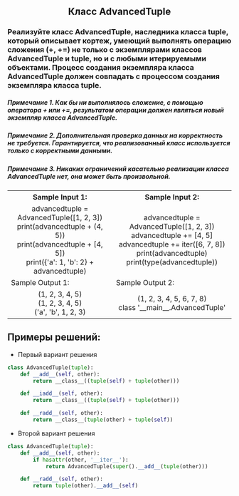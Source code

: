 <h2 style="text-align:center">Класс AdvancedTuple</h2>

### Реализуйте класс AdvancedTuple, наследника класса tuple, который описывает кортеж, умеющий выполнять операцию сложения (+, +=) не только с экземплярами классов AdvancedTuple и tuple, но и с любыми итерируемыми объектами. Процесс создания экземпляра класса AdvancedTuple должен совпадать с процессом создания экземпляра класса tuple.

##### Примечание 1. Как бы ни выполнялось сложение, с помощью оператора + или +=, результатом операции должен являться новый экземпляр класса AdvancedTuple.
##### Примечание 2. Дополнительная проверка данных на корректность не требуется. Гарантируется, что реализованный класс используется только с корректными данными.
##### Примечание 3. Никаких ограничений касательно реализации класса AdvancedTuple нет, она может быть произвольной.

<table align="center">
  <tbody>
    <tr>
      <th>Sample Input 1: </th>
      <th>Sample Input 2: </th>
    </tr>
    <tr>
      <td align="center">advancedtuple = AdvancedTuple([1, 2, 3])<br>
                        print(advancedtuple + (4, 5))<br>
                        print(advancedtuple + [4, 5])<br>
                        print({'a': 1, 'b': 2} + advancedtuple)<br></td>
      <td align="center">advancedtuple = AdvancedTuple([1, 2, 3])<br>
                        advancedtuple += [4, 5]<br>
                        advancedtuple += iter([6, 7, 8])<br>
                        print(advancedtuple)<br>
                        print(type(advancedtuple))<br></td>
    </tr>
    <tr>
      <td>Sample Output 1:</td>
      <td>Sample Output 2:</td>
      </tr>
    <tr>
      <td align="center">
                        (1, 2, 3, 4, 5)<br>
                        (1, 2, 3, 4, 5)<br>
                        ('a', 'b', 1, 2, 3)<br>
      </td>
      <td align="center">
                        (1, 2, 3, 4, 5, 6, 7, 8)<br>
                        class '__main__.AdvancedTuple'<br>
      </td>
    </tr>
  </tbody>
</table>



## Примеры решений:
* Первый вариант решения
```python
class AdvancedTuple(tuple):
    def __add__(self, other):
        return __class__((tuple(self) + tuple(other)))

    def __iadd__(self, other):
        return __class__((tuple(self) + tuple(other)))

    def __radd__(self, other):
        return __class__(tuple(other) + tuple(self))
```
* Второй вариант решения

```python
class AdvancedTuple(tuple):
    def __add__(self, other):
        if hasattr(other, '__iter__'):
            return AdvancedTuple(super().__add__(tuple(other)))

    def __radd__(self, other):
        return tuple(other).__add__(self)
```


